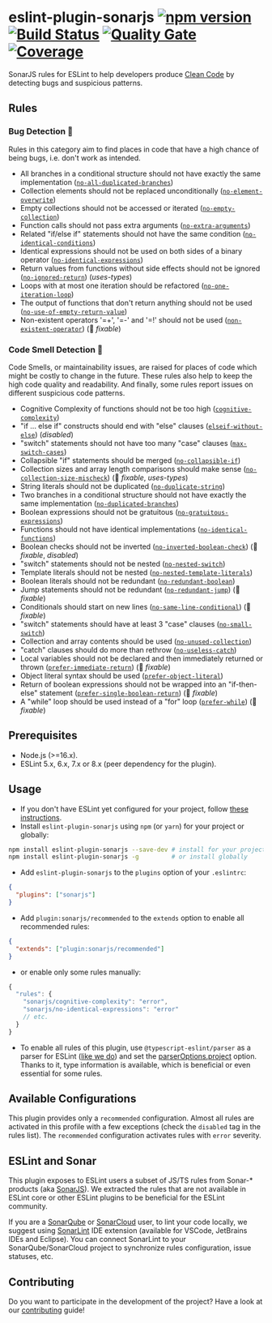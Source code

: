 # eslint-plugin-sonarjs [![npm version](https://badge.fury.io/js/eslint-plugin-sonarjs.svg)](https://badge.fury.io/js/eslint-plugin-sonarjs) [![Build Status](https://api.cirrus-ci.com/github/SonarSource/eslint-plugin-sonarjs.svg?branch=master)](https://cirrus-ci.com/github/SonarSource/eslint-plugin-sonarjs) [![Quality Gate](https://sonarcloud.io/api/project_badges/measure?project=eslint-plugin-sonarjs&metric=alert_status)](https://sonarcloud.io/dashboard?id=eslint-plugin-sonarjs) [![Coverage](https://sonarcloud.io/api/project_badges/measure?project=eslint-plugin-sonarjs&metric=coverage)](https://sonarcloud.io/dashboard?id=eslint-plugin-sonarjs)

SonarJS rules for ESLint to help developers produce [Clean Code](https://www.sonarsource.com/solutions/clean-code/) by detecting bugs and suspicious patterns.

## Rules

### Bug Detection :bug:

Rules in this category aim to find places in code that have a high chance of being bugs, i.e. don't work as intended.

- All branches in a conditional structure should not have exactly the same implementation ([`no-all-duplicated-branches`])
- Collection elements should not be replaced unconditionally ([`no-element-overwrite`])
- Empty collections should not be accessed or iterated ([`no-empty-collection`])
- Function calls should not pass extra arguments ([`no-extra-arguments`])
- Related "if/else if" statements should not have the same condition ([`no-identical-conditions`])
- Identical expressions should not be used on both sides of a binary operator ([`no-identical-expressions`])
- Return values from functions without side effects should not be ignored ([`no-ignored-return`]) (_uses-types_)
- Loops with at most one iteration should be refactored ([`no-one-iteration-loop`])
- The output of functions that don't return anything should not be used ([`no-use-of-empty-return-value`])
- Non-existent operators '=+', '=-' and '=!' should not be used ([`non-existent-operator`]) (:wrench: _fixable_)

### Code Smell Detection :pig:

Code Smells, or maintainability issues, are raised for places of code which might be costly to change in the future. These rules also help to keep the high code quality and readability. And finally, some rules report issues on different suspicious code patterns.

- Cognitive Complexity of functions should not be too high ([`cognitive-complexity`])
- "if ... else if" constructs should end with "else" clauses ([`elseif-without-else`]) (_disabled_)
- "switch" statements should not have too many "case" clauses ([`max-switch-cases`])
- Collapsible "if" statements should be merged ([`no-collapsible-if`])
- Collection sizes and array length comparisons should make sense ([`no-collection-size-mischeck`]) (:wrench: _fixable_, _uses-types_)
- String literals should not be duplicated ([`no-duplicate-string`])
- Two branches in a conditional structure should not have exactly the same implementation ([`no-duplicated-branches`])
- Boolean expressions should not be gratuitous ([`no-gratuitous-expressions`])
- Functions should not have identical implementations ([`no-identical-functions`])
- Boolean checks should not be inverted ([`no-inverted-boolean-check`]) (:wrench: _fixable_, _disabled_)
- "switch" statements should not be nested ([`no-nested-switch`])
- Template literals should not be nested ([`no-nested-template-literals`])
- Boolean literals should not be redundant ([`no-redundant-boolean`])
- Jump statements should not be redundant ([`no-redundant-jump`]) (:wrench: _fixable_)
- Conditionals should start on new lines ([`no-same-line-conditional`]) (:wrench: _fixable_)
- "switch" statements should have at least 3 "case" clauses ([`no-small-switch`])
- Collection and array contents should be used ([`no-unused-collection`])
- "catch" clauses should do more than rethrow ([`no-useless-catch`])
- Local variables should not be declared and then immediately returned or thrown ([`prefer-immediate-return`]) (:wrench: _fixable_)
- Object literal syntax should be used ([`prefer-object-literal`])
- Return of boolean expressions should not be wrapped into an "if-then-else" statement ([`prefer-single-boolean-return`]) (:wrench: _fixable_)
- A "while" loop should be used instead of a "for" loop ([`prefer-while`]) (:wrench: _fixable_)

[`cognitive-complexity`]: ./docs/rules/cognitive-complexity.md
[`elseif-without-else`]: ./docs/rules/elseif-without-else.md
[`max-switch-cases`]: ./docs/rules/max-switch-cases.md
[`no-all-duplicated-branches`]: ./docs/rules/no-all-duplicated-branches.md
[`no-collapsible-if`]: ./docs/rules/no-collapsible-if.md
[`no-collection-size-mischeck`]: ./docs/rules/no-collection-size-mischeck.md
[`no-duplicate-string`]: ./docs/rules/no-duplicate-string.md
[`no-duplicated-branches`]: ./docs/rules/no-duplicated-branches.md
[`no-element-overwrite`]: ./docs/rules/no-element-overwrite.md
[`no-empty-collection`]: ./docs/rules/no-empty-collection.md
[`no-extra-arguments`]: ./docs/rules/no-extra-arguments.md
[`no-gratuitous-expressions`]: ./docs/rules/no-gratuitous-expressions.md
[`no-identical-conditions`]: ./docs/rules/no-identical-conditions.md
[`no-identical-expressions`]: ./docs/rules/no-identical-expressions.md
[`no-identical-functions`]: ./docs/rules/no-identical-functions.md
[`no-ignored-return`]: ./docs/rules/no-ignored-return.md
[`no-inverted-boolean-check`]: ./docs/rules/no-inverted-boolean-check.md
[`no-nested-switch`]: ./docs/rules/no-nested-switch.md
[`no-nested-template-literals`]: ./docs/rules/no-nested-template-literals.md
[`no-one-iteration-loop`]: ./docs/rules/no-one-iteration-loop.md
[`no-redundant-boolean`]: ./docs/rules/no-redundant-boolean.md
[`no-redundant-jump`]: ./docs/rules/no-redundant-jump.md
[`no-same-line-conditional`]: ./docs/rules/no-same-line-conditional.md
[`no-small-switch`]: ./docs/rules/no-small-switch.md
[`no-use-of-empty-return-value`]: ./docs/rules/no-use-of-empty-return-value.md
[`no-unused-collection`]: ./docs/rules/no-unused-collection.md
[`no-useless-catch`]: ./docs/rules/no-useless-catch.md
[`non-existent-operator`]: ./docs/rules/non-existent-operator.md
[`prefer-immediate-return`]: ./docs/rules/prefer-immediate-return.md
[`prefer-object-literal`]: ./docs/rules/prefer-object-literal.md
[`prefer-single-boolean-return`]: ./docs/rules/prefer-single-boolean-return.md
[`prefer-while`]: ./docs/rules/prefer-while.md

## Prerequisites

- Node.js (>=16.x).
- ESLint 5.x, 6.x, 7.x or 8.x (peer dependency for the plugin).

## Usage

- If you don't have ESLint yet configured for your project, follow [these instructions](https://github.com/eslint/eslint#installation-and-usage).
- Install `eslint-plugin-sonarjs` using `npm` (or `yarn`) for your project or globally:

```sh
npm install eslint-plugin-sonarjs --save-dev # install for your project
npm install eslint-plugin-sonarjs -g         # or install globally
```

- Add `eslint-plugin-sonarjs` to the `plugins` option of your `.eslintrc`:

```json
{
  "plugins": ["sonarjs"]
}
```

- Add `plugin:sonarjs/recommended` to the `extends` option to enable all recommended rules:

```json
{
  "extends": ["plugin:sonarjs/recommended"]
}
```

- or enable only some rules manually:

```javascript
{
  "rules": {
    "sonarjs/cognitive-complexity": "error",
    "sonarjs/no-identical-expressions": "error"
    // etc.
  }
}
```

- To enable all rules of this plugin, use `@typescript-eslint/parser` as a parser for ESLint ([like we do](https://github.com/SonarSource/eslint-plugin-sonarjs/blob/6e06d59a233e07b28fbbd6398e08b9b0c63b18f9/.eslintrc.js#L4)) and set the [parserOptions.project](https://github.com/typescript-eslint/typescript-eslint/tree/master/packages/parser#parseroptionsproject) option. Thanks to it, type information is available, which is beneficial or even essential for some rules.

## Available Configurations

This plugin provides only a `recommended` configuration. Almost all rules are activated in this profile with a few exceptions (check the `disabled` tag in the rules list). The `recommended` configuration activates rules with `error` severity.

## ESLint and Sonar

This plugin exposes to ESLint users a subset of JS/TS rules from Sonar-\* products (aka [SonarJS](https://github.com/SonarSource/SonarJS)). We extracted the rules that are not available in ESLint core or other ESLint plugins to be beneficial for the ESLint community.

If you are a [SonarQube](https://www.sonarqube.org) or [SonarCloud](https://sonarcloud.io) user, to lint your code locally, we suggest using [SonarLint](https://www.sonarlint.org) IDE extension (available for VSCode, JetBrains IDEs and Eclipse). You can connect SonarLint to your SonarQube/SonarCloud project to synchronize rules configuration, issue statuses, etc.

## Contributing

Do you want to participate in the development of the project? Have a look at our [contributing](./docs/CONTRIBUTING.md) guide!
